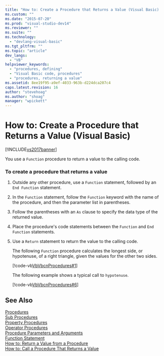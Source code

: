 ```yaml
---
title: "How to: Create a Procedure that Returns a Value (Visual Basic) | Microsoft Docs"
ms.custom: ""
ms.date: "2015-07-20"
ms.prod: "visual-studio-dev14"
ms.reviewer: ""
ms.suite: ""
ms.technology: 
  - "devlang-visual-basic"
ms.tgt_pltfrm: ""
ms.topic: "article"
dev_langs: 
  - "VB"
helpviewer_keywords: 
  - "procedures, defining"
  - "Visual Basic code, procedures"
  - "procedures, returning a value"
ms.assetid: 8ee19f95-a9ef-4033-963b-d224dca207c4
caps.latest.revision: 16
author: "stevehoag"
ms.author: "shoag"
manager: "wpickett"
---
```

# How to: Create a Procedure that Returns a Value (Visual Basic)
[!INCLUDE[vs2017banner](../../../../visual-basic/includes/vs2017banner.md)]

You use a `Function` procedure to return a value to the calling code.  
  
### To create a procedure that returns a value  
  
1.  Outside any other procedure, use a `Function` statement, followed by an `End Function` statement.  
  
2.  In the `Function` statement, follow the `Function` keyword with the name of the procedure, and then the parameter list in parentheses.  
  
3.  Follow the parentheses with an `As` clause to specify the data type of the returned value.  
  
4.  Place the procedure's code statements between the `Function` and `End Function` statements.  
  
5.  Use a `Return` statement to return the value to the calling code.  
  
     The following `Function` procedure calculates the longest side, or hypotenuse, of a right triangle, given the values for the other two sides.  
  
     [!code-vb[VbVbcnProcedures#1](../../../../visual-basic/programming-guide/language-features/procedures/codesnippet/visualbasic/how-to-create-a-procedur_1.vb)]  
  
     The following example shows a typical call to `hypotenuse`.  
  
     [!code-vb[VbVbcnProcedures#6](../../../../visual-basic/programming-guide/language-features/procedures/codesnippet/visualbasic/how-to-create-a-procedur_2.vb)]  
  
## See Also  
 [Procedures](../../../../visual-basic/programming-guide/language-features/procedures/index.md)   
 [Sub Procedures](../../../../visual-basic/programming-guide/language-features/procedures/sub-procedures.md)   
 [Property Procedures](../../../../visual-basic/programming-guide/language-features/procedures/property-procedures.md)   
 [Operator Procedures](../../../../visual-basic/programming-guide/language-features/procedures/operator-procedures.md)   
 [Procedure Parameters and Arguments](../../../../visual-basic/programming-guide/language-features/procedures/procedure-parameters-and-arguments.md)   
 [Function Statement](../../../../visual-basic/language-reference/statements/function-statement.md)   
 [How to: Return a Value from a Procedure](../../../../visual-basic/programming-guide/language-features/procedures/how-to-return-a-value-from-a-procedure.md)   
 [How to: Call a Procedure That Returns a Value](../../../../visual-basic/programming-guide/language-features/procedures/how-to-call-a-procedure-that-returns-a-value.md)